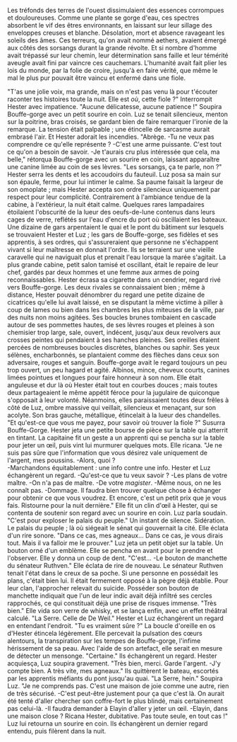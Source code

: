 


Les tréfonds des terres de l'ouest dissimulaient des essences corrompues et douloureuses. Comme une plante se gorge d'eau, ces spectres absorbent le vif des êtres environnants, en laissant sur leur sillage des enveloppes creuses et blanche. Désolation, mort et absence ravageant les soleils des âmes. Ces terreurs, qu'on avait nommé aethers, avaient émergé aux côtés des sorsangs durant la grande révolte. Et si nombre d'homme avait trépassé sur leur chemin, leur détermination sans faille et leur témérité aveugle avait fini par vaincre ces cauchemars. L'humanité avait fait plier les lois du monde, par la folie de croire, jusqu'à en faire vérité, que même le mal le plus pur pouvait être vaincu et enfermé dans une fiole.

"T'as une jolie voix, ma grande, mais on n'est pas venu là pour t'écouter raconter tes histoires toute la nuit. Elle est *où*, cette fiole ?" Interrompit Hester avec impatience.
"Aucune délicatesse, aucune patience !" Soupira Bouffe-gorge avec un petit sourire en coin. Luz se tenait silencieux, menton sur la poitrine, bras croisés, se gardant bien de faire remarquer l'ironie de la remarque. La tension était palpable ; une étincelle de sarcasme aurait embrasé l'air. Et Hester adorait les incendies.
"Abrège.
-Tu ne veux pas comprendre ce qu'elle représente ?
-C'est une arme puissante. C'est tout ce qu'on a besoin de savoir.
-Je t'aurais cru plus intéressée que cela, ma belle," rétorqua Bouffe-gorge avec un sourire en coin, laissant apparaître une canine limée au coin de ses lèvres. "Les sorsangs, ça te parle, non ?" Hester serra les dents et les accoudoirs du fauteuil. Luz posa sa main sur son épaule, ferme, pour lui intimer le calme. Sa paume faisait la largeur de son omoplate ; mais Hester accepta son ordre silencieux uniquement par respect pour leur complicité.
Contrairement à l'ambiance tendue de la cabine, à l'extérieur, la nuit était calme. Quelques rares lampadaires étoilaient l'obscurité de la lueur des oeufs-de-lune contenus dans leurs cages de verre, reflétés sur l'eau d'encre du port où oscillaient les bateaux. Une dizaine de gars arpentaient le quai et le pont du bâtiment sur lesquels se trouvaient Hester et Luz ; les gars de Bouffe-gorge, ses fidèles et ses apprentis, à ses ordres, qui s'assureraient que personne ne s'échappent vivant si leur maîtresse en donnait l'ordre. Ils se terraient sur une vieille caravelle qui ne naviguait plus et prenait l'eau lorsque la marée s'agitait.
La plus grande cabine, petit salon tamisé et oscillant, était le repaire de leur chef, gardés par deux hommes et une femme aux armes de poing reconnaissables.
Hester écrasa sa cigarette dans un cendrier, regard rivé vers Bouffe-gorge. Les deux rivales se connaissaient bien ; même à distance, Hester pouvait dénombrer du regard une petite dizaine de cicatrices qu'elle lui avait laissé, en se disputant la même victime à piller à coup de lames ou bien dans les chambres les plus miteuses de la ville, par des nuits non moins agitées. Ses boucles brunes tombaient en cascade autour de ses pommettes hautes, de ses lèvres rouges et pleines à son chemisier trop large, sale, ouvert, indécent, jusqu'aux deux revolvers aux crosses peintes qui pendaient à ses hanches pleines. Ses oreilles étaient percées de nombreuses boucles discrètes, blanches ou saphir. Ses yeux sélènes, encharbonnés, se plantaient comme des flèches dans ceux son adversaire, rouges et sanguin. Bouffe-gorge avait le regard toujours un peu trop ouvert, un peu hagard et agité. Albinos, mince, cheveux courts, canines limées pointues et longues pour faire honneur à son nom. Elle était anguleuse et dur là où Hester était tout en courbes douces ; mais toutes deux partageaient le même appétit féroce pour la jugulaire de quiconque s'opposait à leur volonté. Néanmoins, elles paraissaient toutes deux frêles à côté de Luz, ombre massive qui veillait, silencieux et menaçant, sur son acolyte. Son bras gauche, métallique, étincelait à la lueur des chandelles.
"Et qu'est-ce que vous me payez, pour savoir où trouver la fiole ?" Susurra Bouffe-Gorge. Hester jeta une petite bourse de pièce sur la table qui atterrit en tintant. La capitaine fit un geste a un apprenti qui se pencha sur la table pour jeter un œil, puis vint lui murmurer quelques mots. Elle ricana.
"Je ne suis pas sûre que l'information que vous désirez vale uniquement de l'argent, mes poussins.
-Alors, quoi ?  
-Marchandons équitablement : une info contre une info.
Hester et Luz échangèrent un regard.
-Qu'est-ce que tu veux savoir ?
-Les plans de votre maître.
-On n'a pas de maître.
-De votre _magister_.
-Même nous, on ne les connaît pas.
-Dommage. Il faudra bien trouver quelque chose à échanger pour obtenir ce que vous voudrez. Et encore, c'est un petit prix que je vous fais. Ristourne pour la nuit dernière."
Elle fit un clin d'œil à Hester, qui se contenta de soutenir son regard avec un sourire en coin. Luz parla soudain.
"C'est pour exploser le palais du peuple."
Un instant de silence. Sidération. Le palais du peuple ; là où siégeait le sénat qui gouvernait la cité. Elle éclata d'un rire sonore.
"Dans ce cas, mes agneaux... Dans ce cas, je vous dirais tout. Mais il va falloir me le prouver."
Luz jeta un petit objet sur la table. Un bouton orné d'un emblème. Elle se pencha en avant pour le prendre et l'observer. Elle y donna un coup de dent.
"C'est...
-Le bouton de manchette du sénateur Ruthven."
Elle éclata de rire de nouveau. Le sénateur Ruthven tenait l'état dans le creux de sa poche. Si une personne en possédait les plans, c'était bien lui. Il était fermement opposé à la pègre déjà établie. Pour leur clan, l'approcher relevait du suicide. Posséder son bouton de manchette indiquait que l'un de leur indic avait déjà infiltré ses cercles rapprochés, ce qui constituait déjà une prise de risques immense.
"Très bien." Elle vida son verre de whisky, et se lança enfin, avec un effet théâtral calculé.
"La Serre. Celle de De Weil."
Hester et Luz échangèrent un regard en entendant l'endroit.
"Tu es vraiment sûre ?" La boucle d'oreille en os d'Hester étincela légèrement. Elle percevait la pulsation des cœurs alentours, la transpiration sur les tempes de Bouffe-gorge, l'infime hérissement de sa peau. Avec l'aide de son artefact, elle serait en mesure de détecter un mensonge.
"Certaine."
Ils échangèrent un regard. Hester acquiesça, Luz soupira gravement.
"Très bien, merci. Garde l'argent.
-J'y compte bien. A très vite, mes agneaux."
Ils quittèrent le bateau, escortés par les apprentis méfiants du pont jusqu'au quai.
"La Serre, hein." Soupira Luz. "Je ne comprends pas. C'est une maison de joie comme une autre, rien de très sécurisé.
-C'est peut-être justement pour ça que c'est là. On aurait été tenté d'aller chercher son coffre-fort le plus blindé, mais certainement pas celui-là.
-Il faudra demander à Elayin d'aller y jeter un œil.
-Elayin, dans une maison close ? Ricana Hester, dubitative. Pas toute seule, en tout cas !"
Luz lui retourna un sourire en coin. Ils échangèrent un dernier regard entendu, puis filèrent dans la nuit.
